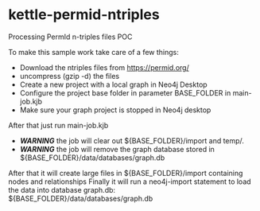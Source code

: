# kettle-permid-ntriples
Processing PermId n-triples files POC

To make this sample work take care of a few things:

* Download the ntriples files from https://permid.org/
* uncompress (gzip -d) the files
* Create a new project with a local graph in Neo4j Desktop
* Configure the project base folder in parameter BASE_FOLDER in main-job.kjb
* Make sure your graph project is stopped in Neo4j desktop

After that just run main-job.kjb

* ***WARNING*** the job will clear out ${BASE_FOLDER}/import and temp/.
* ***WARNING*** the job will remove the graph database stored in ${BASE_FOLDER}/data/databases/graph.db

After that it will create large files in ${BASE_FOLDER}/import containing nodes and relationships
Finally it will run a neo4j-import statement to load the data into database graph.db: ${BASE_FOLDER}/data/databases/graph.db

